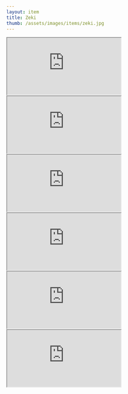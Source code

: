 ```yaml
---
layout: item
title: Zeki
thumb: /assets/images/items/zeki.jpg
---
```

<iframe src="http://magic-items.herokuapp.com/item/embed/7w3hzfh"></iframe>
<iframe src="http://magic-items.herokuapp.com/item/embed/q2g3nha"></iframe>
<iframe src="http://magic-items.herokuapp.com/item/embed/6ajr3bi"></iframe>
<iframe src="http://magic-items.herokuapp.com/item/embed/ll5b3k6"></iframe>
<iframe src="http://magic-items.herokuapp.com/item/embed/h7xtsyy"></iframe>

<iframe src="http://magic-items.herokuapp.com/item/embed/t23yb3h"></iframe>
